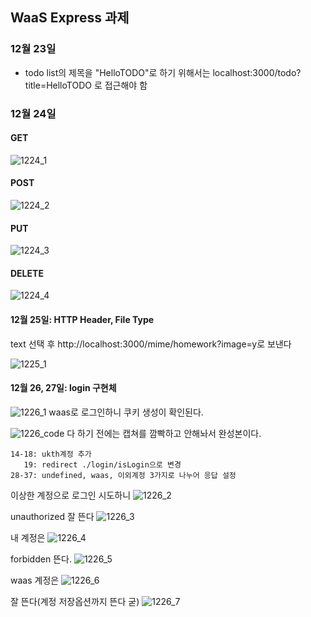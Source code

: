 ## WaaS Express 과제

### 12월 23일
* todo list의 제목을 "HelloTODO"로 하기 위해서는 localhost:3000/todo?title=HelloTODO 로 접근해야 함

### 12월 24일
#### GET
![1224_1](./docsimg/1224_1.png)
#### POST
![1224_2](./docsimg/1224_2.png)
#### PUT
![1224_3](./docsimg/1224_3.png)
#### DELETE
![1224_4](./docsimg/1224_4.png)

#### 12월 25일: HTTP Header, File Type

text 선택 후 
http://localhost:3000/mime/homework?image=y로 보낸다

![1225_1](./docsimg/1225_1.png)



#### 12월 26, 27일: login 구현체
![1226_1](./docsimg/1226_1.png)
waas로 로그인하니 쿠키 생성이 확인된다.

![1226_code](./docsimg/1226_code.png)
다 하기 전에는 캡쳐를 깜빡하고 안해놔서 완성본이다.
```
14-18: ukth계정 추가
   19: redirect ./login/isLogin으로 변경
28-37: undefined, waas, 이외계정 3가지로 나누어 응답 설정
```

이상한 계정으로 로그인 시도하니
![1226_2](./docsimg/1226_2.png)

unauthorized 잘 뜬다
![1226_3](./docsimg/1226_3.png)

내 계정은
![1226_4](./docsimg/1226_4.png)

forbidden 뜬다.
![1226_5](./docsimg/1226_5.png)

waas 계정은
![1226_6](./docsimg/1226_6.png)

잘 뜬다(계정 저장옵션까지 뜬다 굳)
![1226_7](./docsimg/1226_7.png)
